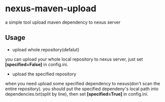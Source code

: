 # nexus-maven-upload

a simple tool upload maven dependency to nexus server

## Usage

* upload whole repository(defalut)

you can upload your whole local repository to nexus server, just set **[specified=False]** in config.ini.

* upload the specified repository

when you need upload some specified dependency to nexus(don't scan the entire repository). you should put the specified dependeny's local path into dependencies.txt(split by line), then set **[specified=True]** in config.ini.
